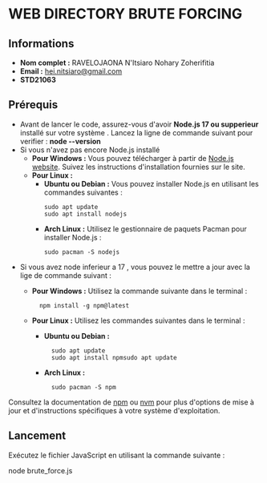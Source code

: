 # WEB DIRECTORY BRUTE FORCING

## Informations
- **Nom complet :** RAVELOJAONA N'Itsiaro Nohary Zoherifitia
- **Email :** hei.nitsiaro@gmail.com
- **STD21063**
## Prérequis
- Avant de lancer le code, assurez-vous d'avoir **Node.js 17 ou supperieur** installé sur votre système . Lancez la ligne de commande suivant pour verifier : **node --version** 
- Si vous n'avez pas encore Node.js installé 
    - **Pour Windows :** Vous pouvez télécharger à partir de [Node.js website](https://nodejs.org/). Suivez les instructions d'installation fournies sur le site.
    - **Pour Linux :**
        - **Ubuntu ou Debian :** Vous pouvez installer Node.js en utilisant les commandes suivantes :
            ```
            sudo apt update
            sudo apt install nodejs
            ```
        - **Arch Linux :** Utilisez le gestionnaire de paquets Pacman pour installer Node.js :
            ```
            sudo pacman -S nodejs
- Si vous avez node inferieur a 17 , vous pouvez le mettre a jour avec la lige de commande suivant :    
    - **Pour Windows :** Utilisez la commande suivante dans le terminal :
        
            npm install -g npm@latest
    
    - **Pour Linux :** Utilisez les commandes suivantes dans le terminal :

        - **Ubuntu ou Debian :**

                sudo apt update
                sudo apt install npmsudo apt update
            

        - **Arch Linux :**

                sudo pacman -S npm

Consultez la documentation de [npm](https://www.npmjs.com/) ou [nvm](https://github.com/nvm-sh/nvm) pour plus d'options de mise à jour et d'instructions spécifiques à votre système d'exploitation.

## Lancement
Exécutez le fichier JavaScript en utilisant la commande suivante :

   node brute_force.js
